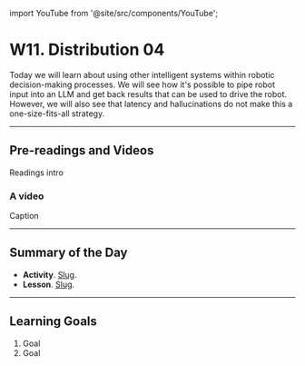 import YouTube from '@site/src/components/YouTube';

# W11. Distribution 04
 Today we will learn about using other intelligent systems within robotic decision-making processes. We will see how it's possible to pipe robot input into an LLM and get back results that can be used to drive the robot. However, we will also see that latency and hallucinations do not make this a one-size-fits-all strategy.

---
## Pre-readings and Videos
Readings intro

### A video
<YouTube id="id" />
Caption


---
## Summary of the Day

- **Activity**. [Slug](/docs/concepts/teaching/activities/LINK.md).
- **Lesson**. [Slug](/docs/concepts/teaching/lessons/LINK.md).

---
## Learning Goals
1. Goal
2. Goal
